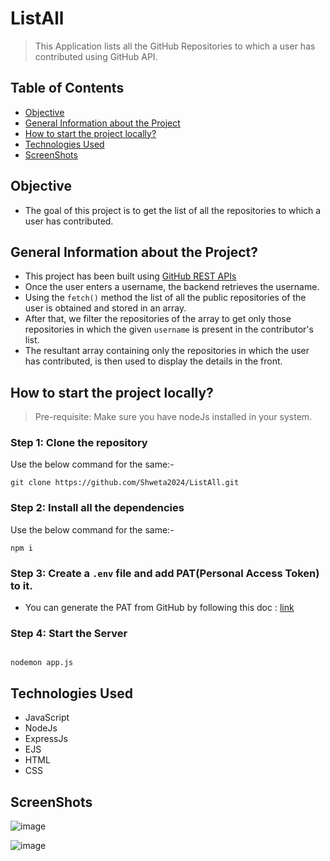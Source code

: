 # ListAll

> This Application lists all the GitHub Repositories to which a user has contributed using GitHub API.

## Table of Contents
* [Objective](#objective)
* [General Information about the Project](#general-information-about-the-project)
* [How to start the project locally?](#how-to-start-the-project-locally)
* [Technologies Used](#technologies-used)
* [ScreenShots](#screenshots)


## Objective
- The goal of this project is to get the list of all the repositories to which a user has contributed.

## General Information about the Project?
- This project has been built using [GitHub REST APIs](https://docs.github.com/en/rest/repos?apiVersion=2022-11-28)
- Once the user enters a username, the backend retrieves the username.
- Using the ```fetch()``` method the list of all the public repositories of the user is obtained and stored in an array.
- After that, we filter the repositories of the array to get only those repositories in which the given ```username``` is present in the contributor's list.
- The resultant array containing only the repositories in which the user has contributed, is then used to display the details in the front.

## How to start the project locally?

> Pre-requisite: Make sure you have nodeJs installed in your system.

### Step 1: Clone the repository
Use the below command for the same:- 

```
git clone https://github.com/Shweta2024/ListAll.git

```

### Step 2: Install all the dependencies
Use the below command for the same:-

```
npm i

```

### Step 3: Create a ```.env``` file and add PAT(Personal Access Token) to it.
- You can generate the PAT from GitHub by following this doc : [link]()

### Step 4: Start the Server 

```

nodemon app.js

```


## Technologies Used

- JavaScript
- NodeJs
- ExpressJs
- EJS
- HTML
- CSS

## ScreenShots
![image](https://github.com/Shweta2024/ListAll/assets/75883328/6ca23ad9-5680-4483-a7ac-1192961ef2ac)

![image](https://github.com/Shweta2024/ListAll/assets/75883328/64d92744-d3a3-4226-84fd-e56f880a1a4a)


